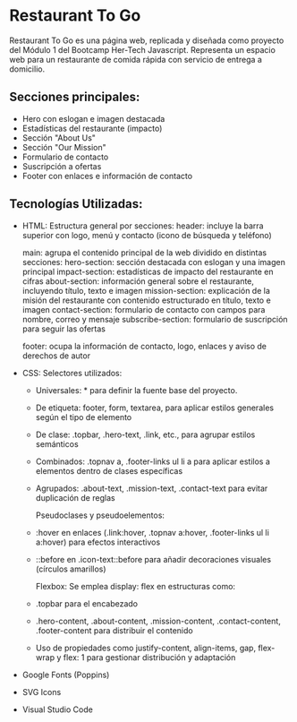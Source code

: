# Restaurant To Go

Restaurant To Go es una página web, replicada y diseñada como proyecto del Módulo 1 del Bootcamp Her-Tech Javascript. Representa un espacio web para un restaurante de comida rápida con servicio de entrega a domicilio.

## Secciones principales:

- Hero con eslogan e imagen destacada
- Estadísticas del restaurante (impacto)
- Sección "About Us"
- Sección "Our Mission"
- Formulario de contacto
- Suscripción a ofertas
- Footer con enlaces e información de contacto

## Tecnologías Utilizadas:

- HTML:
  Estructura general por secciones:
  header: incluye la barra superior con logo, menú y contacto (icono de búsqueda y teléfono)

  main: agrupa el contenido principal de la web dividido en distintas secciones:
  hero-section: sección destacada con eslogan y una imagen principal
  impact-section: estadísticas de impacto del restaurante en cifras
  about-section: información general sobre el restaurante, incluyendo título, texto e imagen
  mission-section: explicación de la misión del restaurante con contenido estructurado en título, texto e imagen
  contact-section: formulario de contacto con campos para nombre, correo y mensaje
  subscribe-section: formulario de suscripción para seguir las ofertas

  footer: ocupa la información de contacto, logo, enlaces y aviso de derechos de autor

- CSS:
  Selectores utilizados:

  - Universales: \* para definir la fuente base del proyecto.
  - De etiqueta: footer, form, textarea, para aplicar estilos generales según el tipo de elemento
  - De clase: .topbar, .hero-text, .link, etc., para agrupar estilos semánticos
  - Combinados: .topnav a, .footer-links ul li a para aplicar estilos a elementos dentro de clases específicas
  - Agrupados: .about-text, .mission-text, .contact-text para evitar duplicación de reglas

    Pseudoclases y pseudoelementos:

  - :hover en enlaces (.link:hover, .topnav a:hover, .footer-links ul li a:hover) para efectos interactivos
  - ::before en .icon-text::before para añadir decoraciones visuales (círculos amarillos)

    Flexbox:
    Se emplea display: flex en estructuras como:

  - .topbar para el encabezado
  - .hero-content, .about-content, .mission-content, .contact-content, .footer-content para distribuir el contenido
  - Uso de propiedades como justify-content, align-items, gap, flex-wrap y flex: 1 para gestionar distribución y adaptación

- Google Fonts (Poppins)

- SVG Icons

- Visual Studio Code
